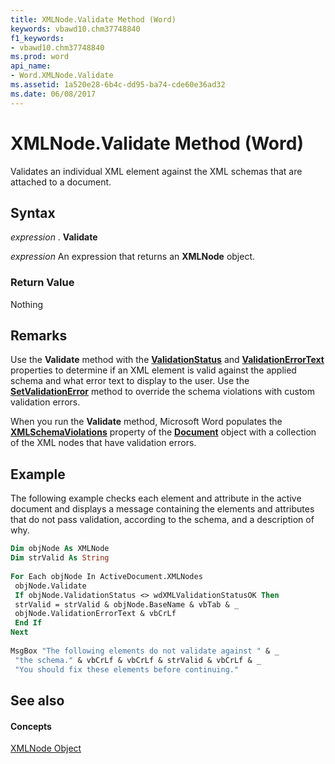 ```yaml
---
title: XMLNode.Validate Method (Word)
keywords: vbawd10.chm37748840
f1_keywords:
- vbawd10.chm37748840
ms.prod: word
api_name:
- Word.XMLNode.Validate
ms.assetid: 1a520e28-6b4c-dd95-ba74-cde60e36ad32
ms.date: 06/08/2017
---
```



# XMLNode.Validate Method (Word)

Validates an individual XML element against the XML schemas that are attached to a document.


## Syntax

 _expression_ . **Validate**

 _expression_ An expression that returns an **XMLNode** object.


### Return Value

Nothing


## Remarks

Use the  **Validate** method with the **[ValidationStatus](xmlnode-validationstatus-property-word.md)** and **[ValidationErrorText](xmlnode-validationerrortext-property-word.md)** properties to determine if an XML element is valid against the applied schema and what error text to display to the user. Use the **[SetValidationError](xmlnode-setvalidationerror-method-word.md)** method to override the schema violations with custom validation errors.

When you run the  **Validate** method, Microsoft Word populates the **[XMLSchemaViolations](http://msdn.microsoft.com/library/9bed9233-4b6b-fe11-d681-8c9f72f99449%28Office.15%29.aspx)** property of the **[Document](document-object-word.md)** object with a collection of the XML nodes that have validation errors.


## Example

The following example checks each element and attribute in the active document and displays a message containing the elements and attributes that do not pass validation, according to the schema, and a description of why.


```vb
Dim objNode As XMLNode 
Dim strValid As String 
 
For Each objNode In ActiveDocument.XMLNodes 
 objNode.Validate 
 If objNode.ValidationStatus <> wdXMLValidationStatusOK Then 
 strValid = strValid & objNode.BaseName & vbTab & _ 
 objNode.ValidationErrorText & vbCrLf 
 End If 
Next 
 
MsgBox "The following elements do not validate against " & _ 
 "the schema." & vbCrLf & vbCrLf & strValid & vbCrLf & _ 
 "You should fix these elements before continuing."
```


## See also


#### Concepts


[XMLNode Object](xmlnode-object-word.md)

